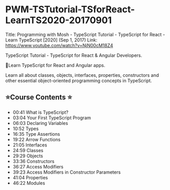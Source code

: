 # PWM-TSTutorial-TSforReact-LearnTS2020-20170901

Title: Programming with Mosh - TypeScript Tutorial - TypeScript for React - Learn TypeScript [2020] (Sep 1, 2017)
Link: https://www.youtube.com/watch?v=NjN00cM18Z4

TypeScript Tutorial - TypeScript for React & Angular Developers.

🚀Learn TypeScript for React and Angular apps. 

Learn all about classes, objects, interfaces, properties, constructors and other essential object-oriented programming concepts in TypeScript. 

## ⭐️Course Contents ⭐️

* 00:41​ What is TypeScript?
* 03:04​ Your First TypeScript Program
* 06:03​ Declaring Variables
* 10:52​ Types
* 16:35​ Type Assertions
* 19:22​ Arrow Functions
* 21:05​ Interfaces
* 24:59​ Classes
* 29:29​ Objects
* 33:36​ Constructors
* 36:27​ Access Modifiers
* 39:23​ Access Modifiers in Constructor Parameters
* 41:04​ Properties
* 46:22​ Modules
